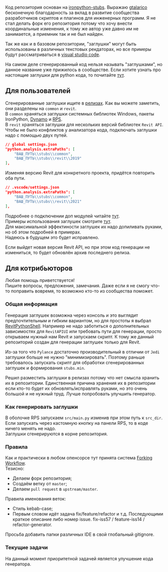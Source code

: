 Код репозитория основан на [ironpython-stubs](https://github.com/gtalarico/ironpython-stubs).
Выражаю [gtalarico](https://github.com/gtalarico) бесконечную благодарность за вклад в развитие сообщества разработчиков скриптов и плагинов для инженерных программ.
Я не стал делать форк его репозитория потому что хочу внести координальные изменения,
к тому же автор уже давно им не занимается, а приемник так и не был найден.

Так же как и в базовом репозитории, "заглушки" могут быть использованы в различных текстовых рекдаторах, но все примеры будут рассматриваться в [visual studio code](https://code.visualstudio.com/).

На самом деле сгенерированный код нельзя называть "заглушками", но данное название уже прижилось в сообществе. Если хотите узнать про настоящие заглушки для python кода, то почитайте [тут](https://mypy.readthedocs.io/en/stable/stubs.html).

## Для пользователей
Сгенерированные заглушки ищите в [релизах](https://github.com/BIMOpenGroup/revitapistubs/releases).
Как вы можете заметить, они разделены на `common` и `revit`.  
В `common` храняться заглушки системных библиотек Windows, пакеты IronPython, [Dynamo](https://github.com/DynamoDS) и [RPS](https://github.com/architecture-building-systems/revitpythonshell).  
В `revit` храняться заглушки для нескольких версий библиотек `Revit API`.  
Чтобы не было конфликтов у анализатора кода, подключать заглушки надо с помощью двух путей.

```json
// global settings.json
"python.analysis.extraPaths": [
    "ВАШ_ПУТЬ\\stubs\\common",
    "ВАШ_ПУТЬ\\stubs\\revit\\2019"
],
```

Изменяя версию Revit для конкретного проекта, придётся повторить оба пути.

```json
// .vscode/settings.json
"python.analysis.extraPaths": [
    "ВАШ_ПУТЬ\\stubs\\common",
    "ВАШ_ПУТЬ\\stubs\\revit\\2021"
],
```

Подробнее о подключении доп модулей читайте [тут](https://code.visualstudio.com/docs/python/editing).  
Примеры использования заглушек смотрите [тут](https://github.com/BIMOpenGroup/RevitAPIStubs/tree/master/examples).  
Для максимальной эффектиности заглушек их надо допиливать руками, но об этом подробней в примерах.  
Надеюсь в будущем это будет исправлено.

Если выйдет новая версия Revit API, но при этом код генерации не измениться, то будет обновлён архив последнего релиза.  

## Для котрибьюторов
Любая помощь приветствуется!  
Пишите вопросы, предложения, замечания. Даже если я не смогу что-то поправить вовремя, то возможно кто-то из сообщества поможет.

### Общая информация
Генерация заглушек возможна через консоль и это выглядит предпочтительным и гибким вариантом, но для простоты я выбрал [RevitPythonShell](https://github.com/architecture-building-systems/revitpythonshell).
Например не надо заботиться о дополнительных зависимостях для `RevitAPIUI` или требовать пути для генерации,
просто открываем нужный нам Revit и запускаем скрипт.
К тому же данный репозиторий создан для генерации заглушек только для Revit.

Из-за того что `Pylance` достаточно производительный в отличии от `Jedi` заглушки больше не нужно "минимизировать".
Поэтому раньше требовалось запускать скрипт для обработки сгенерированных заглушек и формирования `stubs.min`.

Решил разместить заглушки в релизах потому что нет смысла хранить их в репозитории.
Единственная причина хранения их в репозитории если кто-то будет их обновлять/исправлять руками, но это очень большой и не нужный труд. Лучше попробовать улучшить генератор.

### Как генерировать заглушки
В оболочке RPS запускаем `src/main.py` изменив при этом путь к `src_dir`.   
Если запускать через кастомную кнопку на панели RPS, то в коде ничего менять не надо.  
Заглушки сгенерируются в корне репозитория.

### Правила
Как и практически в любом опенсорсе тут принята система [Forking Workflow](https://www.atlassian.com/git/tutorials/comparing-workflows/forking-workflow).  
Тезисно:
- Делаем форк репозитория;
- Создаём ветку от `master`;
- Делаем `pull request` в `upstream/master`.

Правила именования веток:
- Стиль kebab-case;
- Первым словом идёт задача fix/feature/refactor и т.д. Последующими краткое описание либо номер issue.
    fix-iss57 / feature-iss14 / refactor-generator.

Просьба добавить папки различных IDE в свой глобальный gitignore.

### Текущие задачи
На данный момент приоритетной задачей является улучшение кода генератора.